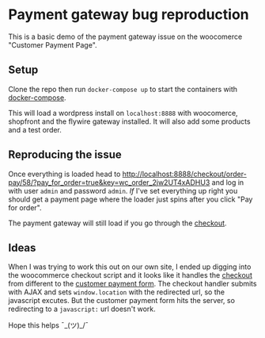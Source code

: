 # Payment gateway bug reproduction

This is a basic demo of the payment gateway issue on the woocomerce "Customer Payment Page".

## Setup

Clone the repo then run `docker-compose up` to start the containers with [docker-compose](https://docs.docker.com/compose/).

This will load a wordpress install on `localhost:8888` with woocomerce, shopfront and the flywire gateway installed. It will also add some products and a test order.

## Reproducing the issue

Once everything is loaded head to <http://localhost:8888/checkout/order-pay/58/?pay_for_order=true&key=wc_order_2jw2UT4xADHU3> and log in with user `admin` and password `admin`. _If_ I've set everything up right you should get a payment page where the loader just spins after you click "Pay for order".

The payment gateway will still load if you go through the [checkout](http://localhost:8888/checkout/).

## Ideas

When I was trying to work this out on our own site, I ended up digging into the woocommerce checkout script and it looks like it handles the [checkout](https://github.com/woocommerce/woocommerce/blob/7ef18a587929e7c08cc9a54ce41522c41d228eda/plugins/woocommerce/legacy/js/frontend/checkout.js#L35) from different to the [customer payment form](https://github.com/woocommerce/woocommerce/blob/7ef18a587929e7c08cc9a54ce41522c41d228eda/plugins/woocommerce/legacy/js/frontend/checkout.js#L27). The checkout handler submits with AJAX and sets `window.location` with the redirected url, so the javascript excutes. But the customer payment form hits the server, so redirecting to a `javascript:` url doesn't work.

Hope this helps ¯\_(ツ)_/¯